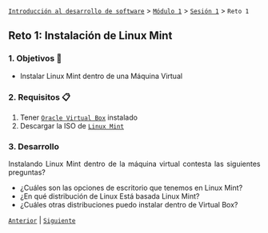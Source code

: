 [`Introducción al desarrollo de software`](../../../README.md) > [`Módulo 1`](../../README.md) > [`Sesión 1`](../README.md) > `Reto 1`

## Reto 1: Instalación de Linux Mint

<div style="text-align: justify;">

### 1. Objetivos :dart:

- Instalar Linux Mint dentro de una Máquina Virtual

### 2. Requisitos :clipboard:

1. Tener [`Oracle Virtual Box`](https://www.virtualbox.org/) instalado 
2. Descargar la ISO de [`Linux Mint`](https://linuxmint.com/download.php) 

### 3. Desarrollo

Instalando Linux Mint dentro de la máquina virtual contesta las siguientes preguntas?

- ¿Cuáles son las opciones de escritorio que tenemos en Linux Mint?
- ¿En qué distribución de Linux Está basada Linux Mint?
- ¿Cuáles otras distribuciones puedo instalar dentro de Virtual Box?


[`Anterior`](../README.md) | [`Siguiente`](../../../Sesion-02/README.md)

</div>